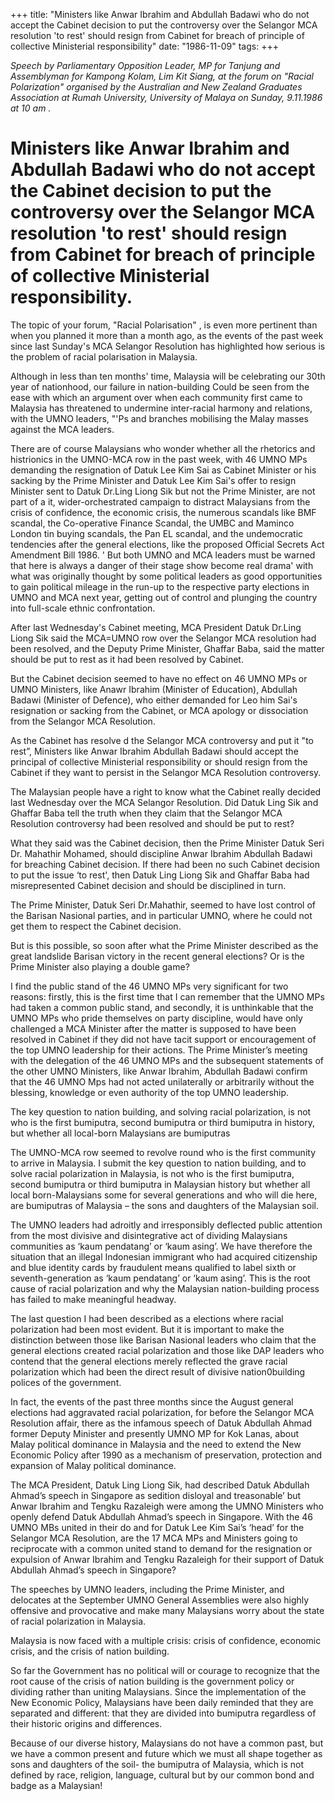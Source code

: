 +++ 
title: "Ministers like Anwar Ibrahim and Abdullah Badawi who do not accept the Cabinet decision to put the controversy over the Selangor MCA resolution 'to rest' should resign from Cabinet for breach of principle of collective Ministerial responsibility"
date: "1986-11-09"
tags:
+++

_Speech by Parliamentary Opposition Leader, MP for Tanjung and Assemblyman for Kampong Kolam, Lim Kit Siang, at the forum on "Racial Polarization" organised by the Australian and New Zealand Graduates Association at Rumah University, University of Malaya on Sunday, 9.11.1986 at 10 am ._

# Ministers like Anwar Ibrahim and Abdullah Badawi who do not accept the Cabinet decision to put the controversy over the Selangor MCA resolution 'to rest' should resign from Cabinet for breach of principle of collective Ministerial responsibility. 

The topic of your forum, "Racial Polarisation" , is even more pertinent than when you planned it more than a month ago, as the events of the past week since last Sunday's MCA Selangor Resolution has highlighted how serious is the problem of racial polarisation in Malaysia.</u>

Although in less than ten months' time, Malaysia will be celebrating our 30th year of nationhood, our failure in nation-building Could be seen from the ease with which an argument over when each community first came to Malaysia has threatened to undermine inter-racial harmony and relations, with the UMNO leaders, "'Ps and branches mobilising the Malay masses against the MCA leaders.

There are of course Malaysians who wonder whether all the rhetorics and histrionics in the UMNO-MCA row in the past week, with 46 UMNO MPs demanding the resignation of Datuk Lee Kim Sai as Cabinet Minister or his sacking by the Prime Minister and Datuk Lee Kim Sai's offer to resign Minister sent to Datuk Dr.Ling Liong Sik but not the Prime Minister, are not part of a it, wider-orchestrated campaign to distract Malaysians from the crisis of confidence, the economic crisis, the numerous scandals like BMF scandal, the Co-operative Finance Scandal, the UMBC and Maminco London tin buying scandals, the Pan EL scandal, and the undemocratic tendencies after the general elections, like the proposed Official Secrets Act Amendment Bill 1986.
'
But both UMNO and MCA leaders must be warned that here is always a danger of their stage show become real drama' with what was originally thought by some political leaders	as good opportunities to gain political mileage in the run-up to the respective party elections in UMNO and MCA next year, getting out of control and plunging the country into full-scale ethnic confrontation.

After last Wednesday's Cabinet meeting, MCA President Datuk Dr.Ling Liong Sik said the MCA=UMNO row over the Selangor MCA resolution had been resolved, and the Deputy Prime Minister, Ghaffar Baba, said the matter should be put to rest as it had been resolved by Cabinet.

But the Cabinet decision seemed to have no effect on 46 UMNO MPs or UMNO Ministers, like Anawr Ibrahim (Minister of Education), Abdullah Badawi (Minister of Defence), who either demanded for Leo him Sai's resignation or sacking from the Cabinet, or MCA apology or dissociation from the Selangor MCA Resolution.

As the Cabinet has resolve d the Selangor MCA controversy and put it "to rest”, Ministers like Anwar Ibrahim Abdullah Badawi should accept the principal of collective Ministerial responsibility or should resign from the Cabinet if they want to persist in the Selangor MCA Resolution controversy.

The Malaysian people have a right to know what the Cabinet really decided last Wednesday over the MCA Selangor Resolution. Did Datuk Ling Sik and Ghaffar Baba tell the truth when they claim that the Selangor MCA Resolution controversy had been resolved and should be put to rest? 

What they said was the Cabinet decision, then the Prime Minister Datuk Seri Dr. Mahathir Mohamed, should discipline Anwar Ibrahim Abdullah Badawi for breaching Cabinet decision. If there had been no such Cabinet decision to put the issue  ‘to rest', then Datuk Ling Liong Sik and Ghaffar Baba had misrepresented Cabinet decision and should be disciplined in turn.

The Prime Minister, Datuk Seri Dr.Mahathir, seemed to have lost control of the Barisan Nasional parties, and in particular UMNO, where he could not get them to respect the Cabinet decision.

But is this possible, so soon after what the Prime Minister described as the great landslide Barisan victory in the recent general elections? Or is the Prime Minister also playing a double game?

I find the public stand of the 46 UMNO MPs very significant for two reasons: firstly, this is the first time that I can remember that the UMNO MPs had taken a common public stand, and secondly, it is unthinkable that the UMNO MPs who pride themselves on party discipline, would have only challenged a MCA Minister after the matter is supposed to have been resolved in Cabinet if they did not have tacit support or encouragement of the top UMNO leadership for their actions. The Prime Minister’s meeting with the delegation of the 46 UMNO MPs and the subsequent statements of the other UMNO Ministers, like Anwar Ibrahim, Abdullah Badawi confirm that the 46 UMNO Mps had not acted unilaterally or arbitrarily without the blessing, knowledge or even authority of the top UMNO leadership.

The key question to nation building, and solving racial polarization, is not who is the first bumiputra, second bumiputra or third bumiputra in history, but whether all local-born Malaysians are bumiputras

The UMNO-MCA row seemed to revolve round who is the first community to arrive in Malaysia. I submit the key question to nation building, and to solve racial polarization in Malaysia, is not who is the first bumiputra, second bumiputra or third bumiputra in Malaysian history but whether all local born-Malaysians some for several generations and who will die here, are bumiputras of Malaysia – the sons and daughters of the Malaysian soil.

The UMNO leaders had adroitly and irresponsibly deflected public attention from the most divisive and disintegrative act of dividing Malaysians communities as ‘kaum pendatang’ or ‘kaum asing’. We have therefore the situation that an illegal Indonesian immigrant who had acquired citizenship and blue identity cards by fraudulent means qualified to label sixth or seventh-generation as ‘kaum pendatang’ or ‘kaum asing’. This is the root cause of racial polarization and why the Malaysian nation-building process has failed to make meaningful headway.

The last question I had been described as a elections where racial polarization had been most evident. But it is important to make the distinction between those like Barisan Nasional leaders who claim that the general elections created racial polarization and those like DAP leaders who contend that the general elections merely reflected the grave racial polarization which had been the direct result of divisive nation0building polices of the government.

In fact, the events of the past three months since the August general elections had aggravated racial polarization, for before the Selangor MCA Resolution affair, there as the infamous speech of Datuk Abdullah Ahmad former Deputy Minister and presently UMNO MP for Kok Lanas, about Malay political dominance in Malaysia and the need to extend the New Economic Policy after 1990 as a mechanism of preservation, protection and expansion of Malay political dominance.

The MCA President, Datuk Ling Liong Sik, had described Datuk Abdullah Ahmad’s speech in Singapore as sedition disloyal and treasonable’ but Anwar Ibrahim and Tengku Razaleigh were among the UMNO Ministers who openly defend Datuk Abdullah Ahmad’s speech in Singapore. With the 46 UMNO MBs united in their do and for Datuk Lee Kim Sai’s ‘head’ for the Selangor MCA Resolution, are the 17 MCA MPs and Ministers going to reciprocate with a common united stand to demand for the resignation or expulsion of Anwar Ibrahim and Tengku Razaleigh for their support of Datuk Abdullah Ahmad’s speech in Singapore?

The speeches by UMNO leaders, including the Prime Minister, and delocates at the September UMNO General Assemblies were also highly offensive and provocative and make many Malaysians worry about the state of racial polarization in Malaysia.

Malaysia is now faced with a multiple crisis: crisis of confidence, economic crisis, and the crisis of nation building.

So far the Government has no political will or courage to recognize that the root cause of the crisis of nation building is the government policy or dividing rather than uniting Malaysians. Since the implementation of the New Economic Policy, Malaysians have been daily reminded that they are separated and different: that they are divided into bumiputra regardless of their historic origins and differences.

Because of our diverse history, Malaysians do not have a common past, but we have a common present and future which we must all shape together as sons and daughters of the soil- the bumiputra of Malaysia, which is not defined by race, religion, language, cultural but by our common bond and badge as a Malaysian!
 
